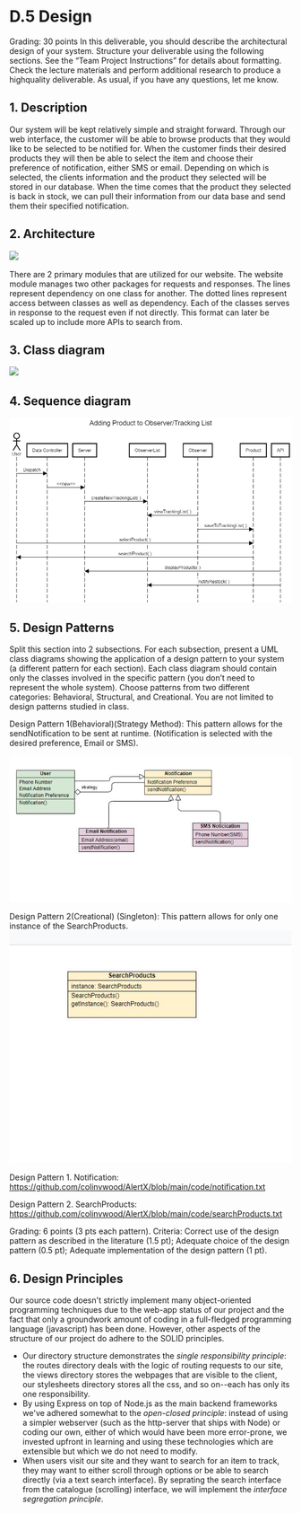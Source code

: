 # D.5 Design 

Grading: 30 points
In this deliverable, you should describe the architectural design of your system. Structure your
deliverable using the following sections. See the “Team Project Instructions” for details about
formatting. Check the lecture materials and perform additional research to produce a highquality deliverable. As usual, if you have any questions, let me know.

## 1. Description
Our system will be kept relatively simple and straight forward. Through our web interface, the customer will be able to browse products that they would like to be selected to be notified for. When the customer finds their desired products they will then be able to select the item and choose their preference of notification, either SMS or email. Depending on which is selected, the clients information and the product they selected will be stored in our database. When the time comes that the product they selected is back in stock, we can pull their information from our data base and send them their specified notification.

## 2. Architecture
<img src="https://embed.creately.com/SCGjchatV2v?token=DxdHuFjABrxW0R2A&type=svg">

There are 2 primary modules that are utilized for our website. The website module manages two other packages for requests and responses. The lines represent dependency on one class for another. The dotted lines represent access between classes as well as dependency. Each of the classes serves in response to the request even if not directly. This format can later be scaled up to include more APIs to search from.

## 3. Class diagram

<img src="https://embed.creately.com/NYS73M1Nqsk?token=giY4sHmR6bwCSaqq&type=svg">

## 4. Sequence diagram

![SequenceDiagram](../site/public/images/SequenceDiagram.png)

## 5. Design Patterns
Split this section into 2 subsections. For each subsection, present a UML class diagrams
showing the application of a design pattern to your system (a different pattern for each
section). Each class diagram should contain only the classes involved in the specific pattern
(you don’t need to represent the whole system). Choose patterns from two different
categories: Behavioral, Structural, and Creational. You are not limited to design patterns
studied in class.

Design Pattern 1(Behavioral)(Strategy Method): This pattern allows for the sendNotification to be sent at runtime. (Notification is selected with the desired preference, Email or SMS).

![d5.5.1.](../site/public/images/d5.5.1.JPG)

Design Pattern 2(Creational) (Singleton): This pattern allows for only one instance of the SearchProducts.
![d5.5.2.](../site/public/images/d5.5.2.JPG)



Design Pattern 1. Notification: https://github.com/colinvwood/AlertX/blob/main/code/notification.txt

Design Pattern 2. SearchProducts: https://github.com/colinvwood/AlertX/blob/main/code/searchProducts.txt

Grading: 6 points (3 pts each pattern). Criteria: Correct use of the design pattern as described
in the literature (1.5 pt); Adequate choice of the design pattern (0.5 pt); Adequate
implementation of the design pattern (1 pt).

## 6. Design Principles

Our source code doesn't strictly implement many object-oriented programming techniques due to the web-app status of our project and the fact that only a groundwork amount of coding in a full-fledged programming language (javascript) has been done. However, other aspects of the structure of our project do adhere to the SOLID principles. 
* Our directory structure demonstrates the *single responsibility principle*: the routes directory deals with the logic of routing requests to our site, the views directory stores the webpages that are visible to the client, our stylesheets directory stores all the css, and so on--each has only its one responsibility.
* By using Express on top of Node.js as the main backend frameworks we've adhered somewhat to the *open-closed principle*: instead of using a simpler webserver (such as the http-server that ships with Node) or coding our own, either of which would have been more error-prone, we invested upfront in learning and using these technologies which are extensible but which we do not need to modify.
* When users visit our site and they want to search for an item to track, they may want to either scroll through options or be able to search directly (via a text search interface). By seprating the search interface from the catalogue (scrolling) interface, we will implement the *interface segregation principle*.

